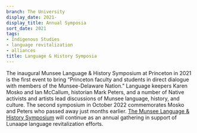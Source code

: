 ```yaml
---
branch: The University
display_date: 2021-
display_title: Annual Symposia
sort_date: 2021
tags:
- Indigenous Studies
- language revitalization
- alliances
title: Language & History Symposia
---
```


The inaugural Munsee Language & History Symposium at Princeton in 2021 is the first event to bring “Princeton faculty and students in direct dialogue with members of the Munsee-Delaware Nation." Language keepers Karen Mosko and Ian McCallum, historian Mark Peters, and a number of Native activists and artists lead discussions of Munsee language, history, and culture. The second symposium in October 2022 commemorates Mosko and Peters who passed away just months earlier. [The Munsee Language & History Symposium](https://effroncenter.princeton.edu/events/2021/munsee-language-symposium) will continue as an annual gathering in support of Lunaape language revitalization efforts. 
